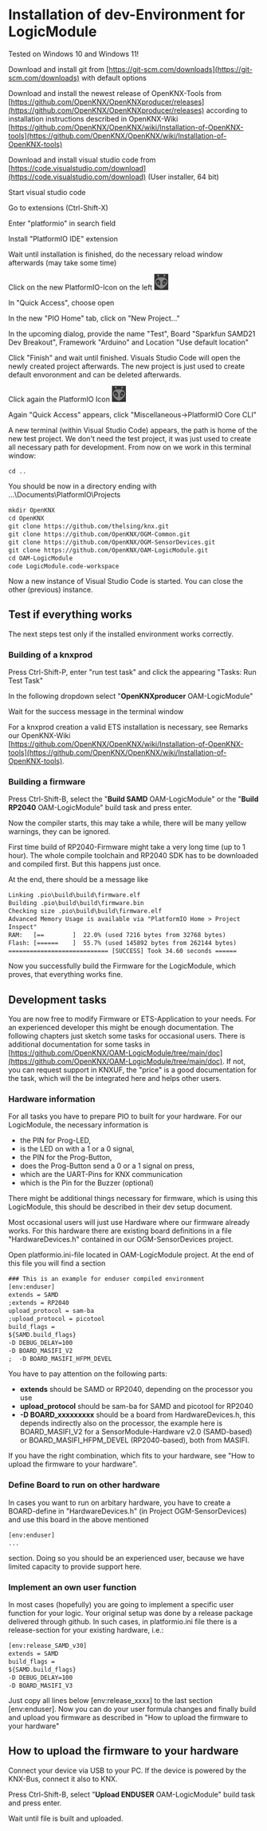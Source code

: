# Installation of dev-Environment for LogicModule

Tested on Windows 10 and Windows 11!

Download and install git from [https://git-scm.com/downloads](https://git-scm.com/downloads) with default options

Download and install the newest release of OpenKNX-Tools from [https://github.com/OpenKNX/OpenKNXproducer/releases](https://github.com/OpenKNX/OpenKNXproducer/releases) according to installation instructions described in OpenKNX-Wiki [https://github.com/OpenKNX/OpenKNX/wiki/Installation-of-OpenKNX-tools](https://github.com/OpenKNX/OpenKNX/wiki/Installation-of-OpenKNX-tools)

Download and install visual studio code from [https://code.visualstudio.com/download](https://code.visualstudio.com/download) (User installer, 64 bit)

Start visual studio code

Go to extensions (Ctrl-Shift-X)

Enter "platformio" in search field

Install "PlatformIO IDE" extension

Wait until installation is finished, do the necessary reload window afterwards (may take some time)

Click on the new PlatformIO-Icon on the left ![PIO-Icon](pics/PIO2.png)

In "Quick Access", choose open

In the new "PIO Home" tab, click on "New Project..."

In the upcoming dialog, provide the name "Test", Board "Sparkfun SAMD21 Dev Breakout", Framework "Arduino" and Location "Use default location"

Click "Finish" and wait until finished. Visuals Studio Code will open the newly created project afterwards. The new project is just used to create default envoronment and can be deleted afterwards.

Click again the PlatformIO Icon ![PIO-Icon](pics/PIO2.png)

Again "Quick Access" appears, click "Miscellaneous->PlatformIO Core CLI"

A new terminal (within Visual Studio Code) appears, the path is home of the new test project. We don't need the test project, it was just used to create all necessary path for development.
From now on we work in this terminal window:

    cd .. 

You should be now in a directory ending with ...\Documents\PlatformIO\Projects

    mkdir OpenKNX
    cd OpenKNX
    git clone https://github.com/thelsing/knx.git
    git clone https://github.com/OpenKNX/OGM-Common.git
    git clone https://github.com/OpenKNX/OGM-SensorDevices.git
    git clone https://github.com/OpenKNX/OAM-LogicModule.git
    cd OAM-LogicModule
    code LogicModule.code-workspace

Now a new instance of Visual Studio Code is started. You can close the other (previous) instance.

## Test if everything works

The next steps test only if the installed environment works correctly.

### Building of a knxprod

Press Ctrl-Shift-P, enter "run test task" and click the appearing "Tasks: Run Test Task"

In the following dropdown select "**OpenKNXproducer** OAM-LogicModule"

Wait for the success message in the terminal window

For a knxprod creation a valid ETS installation is necessary, see Remarks our OpenKNX-Wiki [https://github.com/OpenKNX/OpenKNX/wiki/Installation-of-OpenKNX-tools](https://github.com/OpenKNX/OpenKNX/wiki/Installation-of-OpenKNX-tools).

### Building a firmware

Press Ctrl-Shift-B, select the "**Build SAMD** OAM-LogicModule" or the "**Build RP2040** OAM-LogicModule" build task and press enter.

Now the compiler starts, this may take a while, there will be many yellow warnings, they can be ignored.

First time build of RP2040-Firmware might take a very long time (up to 1 hour). The whole compile toolchain and RP2040 SDK has to be downloaded and compiled first. But this happens just once.

At the end, there should be a message like

    Linking .pio\build\build\firmware.elf
    Building .pio\build\build\firmware.bin
    Checking size .pio\build\build\firmware.elf
    Advanced Memory Usage is available via "PlatformIO Home > Project Inspect"
    RAM:   [==        ]  22.0% (used 7216 bytes from 32768 bytes)
    Flash: [======    ]  55.7% (used 145892 bytes from 262144 bytes)
    ============================ [SUCCESS] Took 34.60 seconds ======

Now you successfully build the Firmware for the LogicModule, which proves, that everything works fine.

## Development tasks

You are now free to modify Firmware or ETS-Application to your needs. For an experienced developer this might be enough documentation. The following chapters just sketch some tasks for occasional users. There is additional documentation for some tasks in [https://github.com/OpenKNX/OAM-LogicModule/tree/main/doc](https://github.com/OpenKNX/OAM-LogicModule/tree/main/doc). If not, you can request support in KNXUF, the "price" is a good documentation for the task, which will the be integrated here and helps other users.

### Hardware information

For all tasks you have to prepare PIO to built for your hardware. For our LogicModule, the necessary information is

* the PIN for Prog-LED,
* is the LED on with a 1 or a 0 signal,
* the PIN for the Prog-Button,
* does the Prog-Button send a 0 or a 1 signal on press,
* which are the UART-Pins for KNX communication
* which is the Pin for the Buzzer (optional)

There might be additional things necessary for firmware, which is using this LogicModule, this should be described in their dev setup document.

Most occasional users will just use Hardware where our firmware already works. For this hardware there are existing board definitions in a file "HardwareDevices.h" contained in our OGM-SensorDevices project.

Open platformio.ini-file located in OAM-LogicModule project. At the end of this file you will find a section

    ### This is an example for enduser compiled environment
    [env:enduser]
    extends = SAMD
    ;extends = RP2040
    upload_protocol = sam-ba
    ;upload_protocol = picotool
    build_flags =
    ${SAMD.build_flags}
    -D DEBUG_DELAY=100
    -D BOARD_MASIFI_V2
    ;  -D BOARD_MASIFI_HFPM_DEVEL

You have to pay attention on the following parts:

* **extends** should be SAMD or RP2040, depending on the processor you use
* **upload_protocol** should be sam-ba for SAMD and picotool for RP2040
* **-D BOARD_xxxxxxxxx** should be a board from HardwareDevices.h, this depends indirectly also on the processor, the example here is BOARD_MASIFI_V2 for a SensorModule-Hardware v2.0 (SAMD-based) or BOARD_MASIFI_HFPM_DEVEL (RP2040-based), both from MASIFI.

If you have the right combination, which fits to your hardware, see "How to upload the firmware to your hardware".

### Define Board to run on other hardware

In cases you want to run on arbitary hardware, you have to create a BOARD-define in "HardwareDevices.h" (in Project OGM-SensorDevices) and use this board in the above mentioned 

    [env:enduser]
    ...

section. Doing so you should be an experienced user, because we have limited capacity to provide support here.

### Implement an own user function

In most cases (hopefully) you are going to implement a specific user function for your logic. Your original setup was done by a release package delivered through github. In such cases, in platformio.ini file there is a release-section for your existing hardware, i.e.:

    [env:release_SAMD_v30]
    extends = SAMD
    build_flags =
    ${SAMD.build_flags}
    -D DEBUG_DELAY=100
    -D BOARD_MASIFI_V3

Just copy all lines below [env:release_xxxx] to the last section [env:enduser]. Now you can do your user formula changes and finally build and upload you firmware as described in "How to upload the firmware to your hardware"

## How to upload the firmware to your hardware

Connect your device via USB to your PC. If the device is powered by the KNX-Bus, connect it also to KNX.

Press Ctrl-Shift-B, select "**Upload ENDUSER** OAM-LogicModule" build task and press enter.

Wait until file is built and uploaded.
